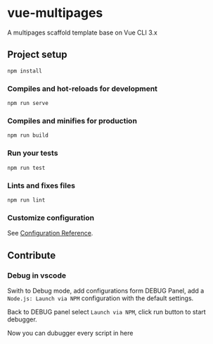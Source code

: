 # vue-multipages
A multipages scaffold template base on Vue CLI 3.x

## Project setup
```
npm install
```

### Compiles and hot-reloads for development
```
npm run serve
```

### Compiles and minifies for production
```
npm run build
```

### Run your tests
```
npm run test
```

### Lints and fixes files
```
npm run lint
```

### Customize configuration
See [Configuration Reference](https://cli.vuejs.org/config/).

## Contribute

### Debug in vscode

Swith to Debug mode, add configurations form DEBUG Panel, add a `Node.js: Launch via NPM` configuration with the default settings.

Back to DEBUG panel select `Launch via NPM`, click run button to start debugger.

Now you can dubugger every script in here




